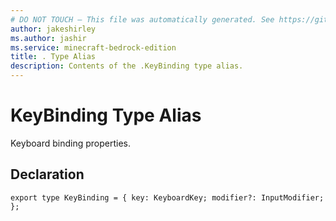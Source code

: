 ```yaml
---
# DO NOT TOUCH — This file was automatically generated. See https://github.com/mojang/minecraftapidocsgenerator to modify descriptions, examples, etc.
author: jakeshirley
ms.author: jashir
ms.service: minecraft-bedrock-edition
title: . Type Alias
description: Contents of the .KeyBinding type alias.
---
```

# KeyBinding Type Alias

Keyboard binding properties.

## Declaration
`export type KeyBinding = {
    key: KeyboardKey;
    modifier?: InputModifier;
};`
